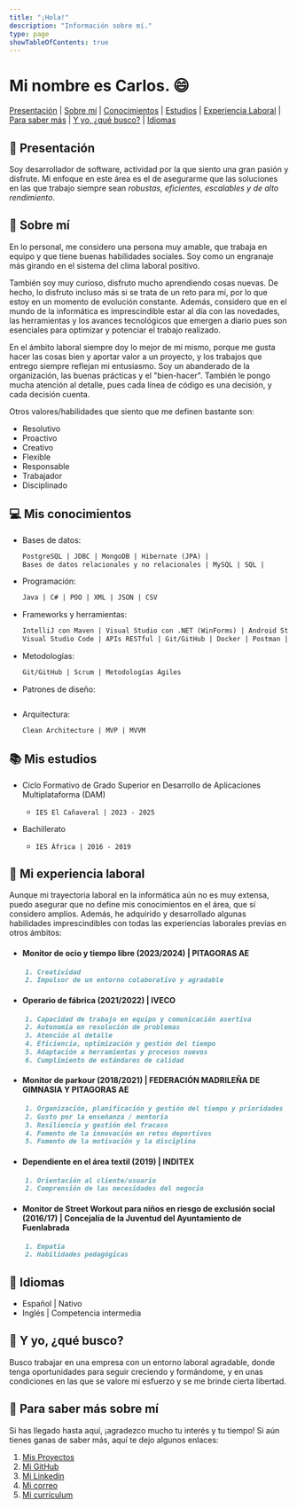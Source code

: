 ```yaml
---
title: "¡Hola!"
description: "Información sobre mí."
type: page
showTableOfContents: true
---
```


# Mi nombre es Carlos. :smile:


[Presentación](#presentacion) | [Sobre mí](#sobre-mi) | [Conocimientos](#conocimientos) | [Estudios](#mis-estudios) | [Experiencia Laboral](#mi-experiencia-laboral) | [Para saber más](#para-saber-mas) | [Y yo, ¿qué busco?](#intereses) | [Idiomas](#idiomas)


## :wave: <a id="presentacion"></a> Presentación

Soy desarrollador de software, actividad por la que siento una gran pasión y disfrute. Mi enfoque en este área es el de asegurarme que las soluciones en las que trabajo siempre sean *robustas, eficientes, escalables y de alto rendimiento*.

## :raising_hand: <a id="sobre-mi"></a> Sobre mí

En lo personal, me considero una persona muy amable, que trabaja en equipo y que tiene buenas habilidades sociales. Soy como un engranaje más girando en el sistema del clima laboral positivo.

También soy muy curioso, disfruto mucho aprendiendo cosas nuevas. De hecho, lo disfruto incluso más si se trata de un reto para mí, por lo que estoy en un momento de evolución constante. Además, considero que en el mundo de la informática es imprescindible estar al día con las novedades, las herramientas y los avances tecnológicos que emergen a diario pues son esenciales para optimizar y potenciar el trabajo realizado.

En el ámbito laboral siempre doy lo mejor de mí mismo, porque me gusta hacer las cosas bien y aportar valor a un proyecto, y los trabajos que entrego siempre reflejan mi entusiasmo. Soy un abanderado de la organización, las buenas prácticas y el "bien-hacer". También le pongo mucha atención al detalle, pues cada línea de código es una decisión, y cada decisión cuenta.

Otros valores/habilidades que siento que me definen bastante son: 

- Resolutivo
- Proactivo
- Creativo
- Flexible
- Responsable
- Trabajador
- Disciplinado


## :computer: <a id="conocimientos"></a> Mis conocimientos

- Bases de datos: 
    ```markdown
    PostgreSQL | JDBC | MongoDB | Hibernate (JPA) | 
    Bases de datos relacionales y no relacionales | MySQL | SQL | 
    ```

- Programación: 
    ```markdown
    Java | C# | POO | XML | JSON | CSV
    ```
- Frameworks y herramientas:
    ```markdown
    IntelliJ con Maven | Visual Studio con .NET (WinForms) | Android Studio | 
    Visual Studio Code | APIs RESTful | Git/GitHub | Docker | Postman | Sockets
    ```
- Metodologías:
    ```markdown
    Git/GitHub | Scrum | Metodologías Ágiles
    ```
- Patrones de diseño:
    ```markdown

    ```

- Arquitectura: 
    ```markdown
    Clean Architecture | MVP | MVVM
    ```

## :books: <a id="mis-estudios"></a> Mis estudios

- Ciclo Formativo de Grado Superior en Desarrollo de Aplicaciones Multiplataforma (DAM)
    - `IES El Cañaveral | 2023 - 2025`

- Bachillerato
    - `IES África | 2016 - 2019`

## :briefcase: <a id="mi-experiencia-laboral"></a> Mi experiencia laboral

Aunque mi trayectoria laboral en la informática aún no es muy extensa, puedo asegurar que no define mis conocimientos en el área, que sí considero amplios. Además, he adquirido y desarrollado algunas habilidades imprescindibles con todas las experiencias laborales previas en otros ámbitos:

- #### Monitor de ocio y tiempo libre (2023/2024) | PITAGORAS AE
```markdown
    1. Creatividad
    2. Impulsor de un entorno colaborativo y agradable
```
- #### Operario de fábrica (2021/2022) | IVECO
```markdown
    1. Capacidad de trabajo en equipo y comunicación asertiva
    2. Autonomía en resolución de problemas
    3. Atención al detalle
    4. Eficiencia, optimización y gestión del tiempo
    5. Adaptación a herramientas y procesos nuevos
    6. Cumplimiento de estándares de calidad
```
- #### Monitor de parkour (2018/2021) | FEDERACIÓN MADRILEÑA DE GIMNASIA Y PITAGORAS AE
```markdown
    1. Organización, planificación y gestión del tiempo y prioridades
    2. Gusto por la enseñanza / mentoría
    3. Resiliencia y gestión del fracaso
    4. Fomento de la innovación en retos deportivos
    5. Fomento de la motivación y la disciplina
```
- #### Dependiente en el área textil (2019) | INDITEX
```markdown
    1. Orientación al cliente/usuario
    2. Comprensión de las necesidades del negocio
```
- #### Monitor de Street Workout para niños en riesgo de exclusión social (2016/17) | Concejalía de la Juventud del Ayuntamiento de Fuenlabrada
```markdown
    1. Empatía
    2. Habilidades pedagógicas  
```

## :speech_balloon: <a id="idiomas"></a> Idiomas

- Español | Nativo
- Inglés | Competencia intermedia


## :mag_right: <a id="intereses"></a> Y yo, ¿qué busco?

Busco trabajar en una empresa con un entorno laboral agradable, donde tenga oportunidades para seguir creciendo y formándome, y en unas condiciones en las que se valore mi esfuerzo y se me brinde cierta libertad.


## :link: <a id="para-saber-mas"></a> Para saber más sobre mí

Si has llegado hasta aquí, ¡agradezco mucho tu interés y tu tiempo! Si aún tienes ganas de saber más, aquí te dejo algunos enlaces:

1. [Mis Proyectos](/projects/)
2. [Mi GitHub](https://github.com/carloszuilavila)
3. [Mi Linkedin](https://www.linkedin.com/in/carlos-zuil-avila/)
4. [Mi correo](mailto:carloszuilavila@gmail.com)
5. [Mi currículum](/curriculum_carlos_zuil_avila.pdf)
